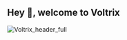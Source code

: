 ## Hey 👋, welcome to Voltrix

![Voltrix_header_full](https://user-images.githubusercontent.com/62163840/153694058-c390e9ac-fcf6-472f-82ef-4367413c6773.png)
